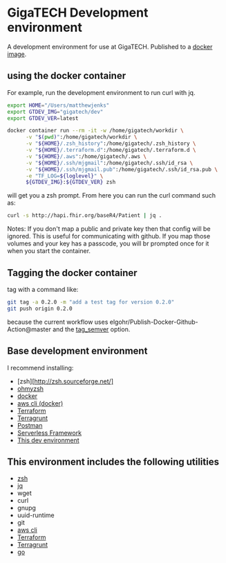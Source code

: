 # GigaTECH Development environment

A development environment for use at GigaTECH. Published to a [docker image](https://hub.docker.com/repository/docker/gigatech/dev).

## using the docker container

For example, run the development environment to run curl with jq.

```zsh
export HOME="/Users/matthewjenks"
export GTDEV_IMG="gigatech/dev"
export GTDEV_VER=latest

docker container run --rm -it -w /home/gigatech/workdir \
      -v "$(pwd)":/home/gigatech/workdir \
      -v "${HOME}/.zsh_history":/home/gigatech/.zsh_history \
      -v "${HOME}/.terraform.d":/home/gigatech/.terraform.d \
      -v "${HOME}/.aws":/home/gigatech/.aws \
      -v "${HOME}/.ssh/mjgmail":/home/gigatech/.ssh/id_rsa \
      -v "${HOME}/.ssh/mjgmail.pub":/home/gigatech/.ssh/id_rsa.pub \
      -e "TF_LOG=${loglevel}" \
      ${GTDEV_IMG}:${GTDEV_VER} zsh
```

will get you a zsh prompt. From here you can run the curl command such as:

```zsh
curl -s http://hapi.fhir.org/baseR4/Patient | jq .
```

Notes: If you don't map a public and private key then that config will be ignored. This is useful for communicating with github. If you map those volumes and your key has a passcode, you will br prompted once for it when you start the container.

## Tagging the docker container

tag with a command like:

```bash
git tag -a 0.2.0 -m "add a test tag for version 0.2.0"
git push origin 0.2.0
```

because the current workflow uses elgohr/Publish-Docker-Github-Action@master and the [tag_semver](https://github.com/elgohr/Publish-Docker-Github-Action#tag_semver) option.

## Base development environment

I recommend installing:

- [zsh][http://zsh.sourceforge.net/]
- [ohmyzsh](https://ohmyz.sh/)
- [docker](https://www.docker.com/)
- [aws cli (docker)](https://docs.aws.amazon.com/cli/latest/userguide/install-cliv2-docker.html)
- [Terraform](https://www.terraform.io/)
- [Terragrunt](https://terragrunt.gruntwork.io/)
- [Postman](https://www.postman.com/)
- [Serverless Framework](https://www.serverless.com/framework/docs/)
- [This dev environment](https://hub.docker.com/repository/docker/gigatech/dev)

## This environment includes the following utilities

- [zsh](http://zsh.sourceforge.net/)
- [jq](https://stedolan.github.io/jq/)
- wget
- curl
- gnupg
- uuid-runtime
- git
- [aws cli](https://docs.aws.amazon.com/cli/latest/userguide/install-cliv2.html)
- [Terraform](https://www.terraform.io/)
- [Terragrunt](https://terragrunt.gruntwork.io/)
- [go](https://golang.org/)
